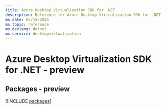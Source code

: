 ```yaml
---
title: Azure Desktop Virtualization SDK for .NET
description: Reference for Azure Desktop Virtualization SDK for .NET
ms.date: 05/15/2025
ms.topic: reference
ms.devlang: dotnet
ms.service: desktopvirtualization
---
```

# Azure Desktop Virtualization SDK for .NET - preview
## Packages - preview
[!INCLUDE [packages](desktop-virtualization-index.md)]